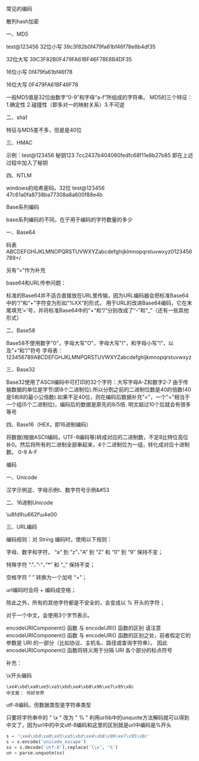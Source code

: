 常见的编码

散列hash加密

一、MD5

test@123456
32位小写
39c3f82b0f479fa61bf46f78e8b4df35 

32位大写
39C3F82B0F479FA61BF46F78E8B4DF35 

16位小写
0f479fa61bf46f78 

16位大写
0F479FA61BF46F78 

一般MD5值是32位由数字“0-9”和字母“a-f”所组成的字符串。
MD5的三个特征：1.确定性 2.碰撞性（即多对一的映射关系）3.不可逆

二、sha1

特征与MD5差不多，但是是40位

三、HMAC

示例：test@123456 秘钥123 7cc2437b404060fedfc68f11e8b27b85
即在上述过程中加入了秘钥

四、NTLM

windows的哈希密码，32位
test@123456 47c61a0fa8738ba77308a8a600f88e4b

Base系列编码

base系列编码的不同，在于用于编码的字符数量的多少

一、Base64

码表 ABCDEFGHIJKLMNOPQRSTUVWXYZabcdefghijklmnopqrstuvwxyz0123456789+/ 

另有“=”作为补充

base64和URL传参问题：

标准的Base64并不适合直接放在URL里传输，因为URL编码器会把标准Base64中的“/”和“+”字符变为形如“%XX”的形式，
用于URL的改进Base64编码，它在末尾填充’='号，并将标准Base64中的“+”和“/”分别改成了“-”和“_”（还有一些其他形式）

二、Base58

Base58不使用数字"0"，字母大写"O"，字母大写"I"，和字母小写"l"，以及"+“和”/"符号
字母表：123456789ABCDEFGHJKLMNPQRSTUVWXYZabcdefghijkmnopqrstuvwxyz

三、Base32

Base32使用了ASCII编码中可打印的32个字符：大写字母A-Z和数字2-7
由于传输数据的单位是字节(即8个二进制位).所以分割之前的二进制位数是40的倍数(40是5和8的最小公倍数).如果不足40位，则在编码后数据补充"="，一个"="相当于一个组(5个二进制位)，编码后的数据是原先的8/5倍.
明文超过10个后就会有很多等号

四、Base16（HEX，即16进制编码）

将数据(根据ASCII编码，UTF-8编码等)转成对应的二进制数，不足8比特位高位补0。然后将所有的二进制全部串起来，4个二进制位为一组，转化成对应十进制数。
0-9 A-F

编码

一、Unicode

汉字示例&#36825;、字母示例&#116;、数字符号示例&#53

二、16进制Unicode

\u8fd9\u662f\u4e00

三、URL编码

编码规则：对 String 编码时，使用以下规则：

字母、数字和字符， “a” 到 “z”、”A” 到 “Z” 和 “0” 到 “9” 保持不变；

特殊字符 “.”、”-“、”*” 和 “_” 保持不变；

空格字符 ” ” 转换为一个加号 “+”；

url编码时会将 + 编码成空格；

除此之外，所有的其他字符都是不安全的，会变成以 % 开头的字符；

对于一个中文，会使用3个字节表示。

encodeURIComponent() 函数 与 encodeURI() 函数的区别
请注意 encodeURIComponent() 函数 与 encodeURI() 函数的区别之处，前者假定它的参数是 URI 的一部分（比如协议、主机名、路径或查询字符串）。
因此 encodeURIComponent() 函数将转义用于分隔 URI 各个部分的标点符号

补充：

\x开头编码

```
\xe4\xbd\xa0\xe5\xa5\xbd\xe4\xb8\x96\xe7\x95\x8c
中文是： 你好世界
```

utf-8编码，但数据类型是字符串类型

只要将字符串中的 " \x " 改为 " % " 利用urllib中的unquote方法解码就可以得到中文了，因为url中的中文utf-8编码和这里的区别就是url中编码是%开头

```python
s = '\xe4\xbd\xa0\xe5\xa5\xbd\xe4\xb8\x96\xe7\x95\x8c'
s = s.encode('unicode_escape')
ss = s.decode('utf-8').replace('\\x', '%')
un = parse.unquote(ss)
```

